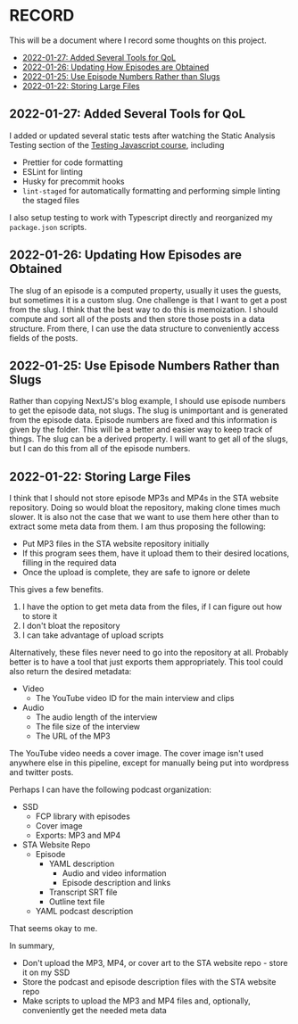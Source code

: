 # RECORD

This will be a document where I record some thoughts on this project.

- [2022-01-27: Added Several Tools for QoL](#2022-01-27-added-several-tools-for-qol)
- [2022-01-26: Updating How Episodes are Obtained](#2022-01-26-updating-how-episodes-are-obtained)
- [2022-01-25: Use Episode Numbers Rather than Slugs](#2022-01-25-use-episode-numbers-rather-than-slugs)
- [2022-01-22: Storing Large Files](#2022-01-22-storing-large-files)

## 2022-01-27: Added Several Tools for QoL

I added or updated several static tests after watching the Static Analysis Testing section of the [Testing Javascript course](https://testingjavascript.com/), including

- Prettier for code formatting
- ESLint for linting
- Husky for precommit hooks
- `lint-staged` for automatically formatting and performing simple linting the staged files

I also setup testing to work with Typescript directly and reorganized my `package.json` scripts.

## 2022-01-26: Updating How Episodes are Obtained

The slug of an episode is a computed property, usually it uses the guests, but sometimes it is a custom slug.
One challenge is that I want to get a post from the slug.
I think that the best way to do this is memoization.
I should compute and sort all of the posts and then store those posts in a data structure.
From there, I can use the data structure to conveniently access fields of the posts.

## 2022-01-25: Use Episode Numbers Rather than Slugs

Rather than copying NextJS's blog example, I should use episode numbers to get the episode data, not slugs.
The slug is unimportant and is generated from the episode data.
Episode numbers are fixed and this information is given by the folder.
This will be a better and easier way to keep track of things.
The slug can be a derived property.
I will want to get all of the slugs, but I can do this from all of the episode numbers.

## 2022-01-22: Storing Large Files

I think that I should not store episode MP3s and MP4s in the STA website repository.
Doing so would bloat the repository, making clone times much slower.
It is also not the case that we want to use them here other than to extract some meta data from them.
I am thus proposing the following:

- Put MP3 files in the STA website repository initially
- If this program sees them, have it upload them to their desired locations, filling in the required data
- Once the upload is complete, they are safe to ignore or delete

This gives a few benefits.

1. I have the option to get meta data from the files, if I can figure out how to store it
2. I don't bloat the repository
3. I can take advantage of upload scripts

Alternatively, these files never need to go into the repository at all.
Probably better is to have a tool that just exports them appropriately.
This tool could also return the desired metadata:

- Video
  - The YouTube video ID for the main interview and clips
- Audio
  - The audio length of the interview
  - The file size of the interview
  - The URL of the MP3

The YouTube video needs a cover image.
The cover image isn't used anywhere else in this pipeline, except for manually being put into wordpress and twitter posts.

Perhaps I can have the following podcast organization:

- SSD
  - FCP library with episodes
  - Cover image
  - Exports: MP3 and MP4
- STA Website Repo
  - Episode
    - YAML description
      - Audio and video information
      - Episode description and links
    - Transcript SRT file
    - Outline text file
  - YAML podcast description

That seems okay to me.

In summary,

- Don't upload the MP3, MP4, or cover art to the STA website repo - store it on my SSD
- Store the podcast and episode description files with the STA website repo
- Make scripts to upload the MP3 and MP4 files and, optionally, conveniently get the needed meta data
